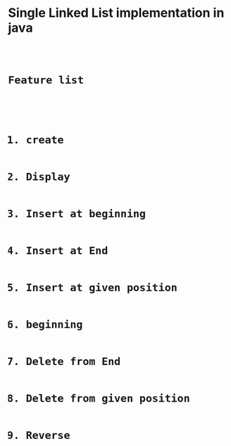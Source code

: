 # Single Linked List implementation in java
<pre>
    <code>
    <h1>Feature list </h>
	    <ol>
	     <li>create</li>
	     <li>Display</li>
	     <li>Insert at beginning</li>
	     <li>Insert at End</li>
	     <li>Insert at given position</li>       
	     <li>beginning</li>
	     <li>Delete from End</li>
	     <li>Delete from given position</li>
	     <li>Reverse</li>
	    </ol>
    </code>
</pre>
